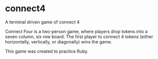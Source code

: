 # connect4
A terminal driven game of connect 4

Connect Four is a two-person game, where players drop tokens into a seven column, six row board. The first player to connect 4 tokens (either horizontally, vertically, or diagonally) wins the game.

This game was created to practice Ruby.
